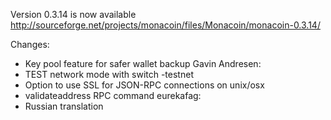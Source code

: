 Version 0.3.14 is now available
http://sourceforge.net/projects/monacoin/files/Monacoin/monacoin-0.3.14/

Changes:
* Key pool feature for safer wallet backup
Gavin Andresen:
* TEST network mode with switch -testnet
* Option to use SSL for JSON-RPC connections on unix/osx
* validateaddress RPC command
eurekafag:
* Russian translation
